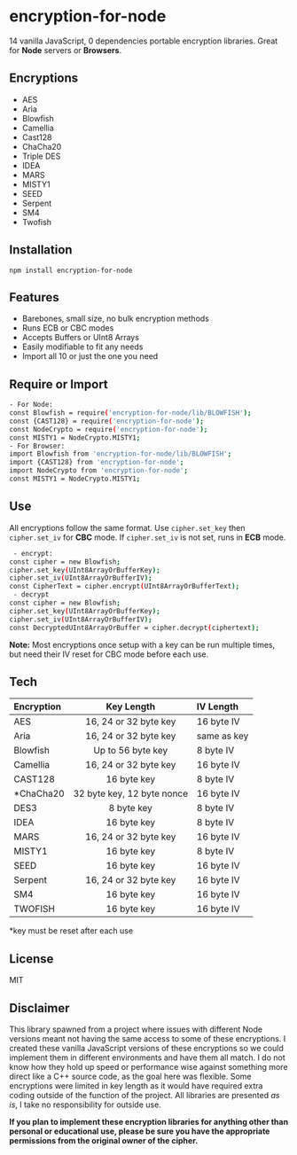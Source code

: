 # encryption-for-node

14 vanilla JavaScript, 0 dependencies portable encryption libraries.
Great for **Node** servers or **Browsers**.

## Encryptions

- AES
- Aria
- Blowfish
- Camellia
- Cast128
- ChaCha20
- Triple DES
- IDEA
- MARS
- MISTY1
- SEED
- Serpent
- SM4
- Twofish

## Installation

```npm install encryption-for-node```

## Features

- Barebones, small size, no bulk encryption methods
- Runs ECB or CBC modes
- Accepts Buffers or UInt8 Arrays
- Easily modifiable to fit any needs
- Import all 10 or just the one you need

## Require or Import

```sh
- For Node:
const Blowfish = require('encryption-for-node/lib/BLOWFISH');
const {CAST128} = require('encryption-for-node');
const NodeCrypto = require('encryption-for-node');
const MISTY1 = NodeCrypto.MISTY1;
- For Browser:
import Blowfish from 'encryption-for-node/lib/BLOWFISH';
import {CAST128} from 'encryption-for-node';
import NodeCrypto from 'encryption-for-node';
const MISTY1 = NodeCrypto.MISTY1;
```

## Use

All encryptions follow the same format. Use ```cipher.set_key``` then ```cipher.set_iv``` for **CBC** mode. If ```cipher.set_iv``` is not set, runs in **ECB** mode.

```sh
 - encrypt:
const cipher = new Blowfish;
cipher.set_key(UInt8ArrayOrBufferKey);
cipher.set_iv(UInt8ArrayOrBufferIV);
const CipherText = cipher.encrypt(UInt8ArrayOrBufferText);
 - decrypt
const cipher = new Blowfish;
cipher.set_key(UInt8ArrayOrBufferKey);
cipher.set_iv(UInt8ArrayOrBufferIV);
const DecryptedUInt8ArrayOrBuffer = cipher.decrypt(ciphertext);
```

**Note:** Most encryptions once setup with a key can be run multiple times, but need their IV reset for CBC mode before each use.

## Tech

|Encryption |Key Length                |IV Length  |
| :---      |    :----:                |  :---     |
|AES        |16, 24 or 32 byte key     |16 byte IV |
|Aria       |16, 24 or 32 byte key     |same as key|
|Blowfish   |Up to 56 byte key         |8 byte IV  |
|Camellia   |16, 24 or 32 byte key     |16 byte IV |
|CAST128    |16 byte key               |8 byte IV  |
|*ChaCha20  |32 byte key, 12 byte nonce|16 byte IV |
|DES3       |8 byte key                |8 byte IV  |
|IDEA       |16 byte key               |8 byte IV  |
|MARS       |16, 24 or 32 byte key     |16 byte IV |
|MISTY1     |16 byte key               |8 byte IV  |
|SEED       |16 byte key               |16 byte IV |
|Serpent    |16, 24 or 32 byte key     |16 byte IV |
|SM4        |16 byte key               |16 byte IV |
|TWOFISH    |16 byte key               |16 byte IV |

*key must be reset after each use

## License

MIT

## Disclaimer

This library spawned from a project where issues with different Node versions meant not having the same access to some of these encryptions. I created these vanilla JavaScript versions of these encryptions so we could implement them in different environments and have them all match. I do not know how they hold up speed or performance wise against something more direct like a C++ source code, as the goal here was flexible. Some encryptions were limited in key length as it would have required extra coding outside of the function of the project. All libraries are presented *as is*, I take no responsibility for outside use.

**If you plan to implement these encryption libraries for anything other than personal or educational use, please be sure you have the appropriate permissions from the original owner of the cipher.**
